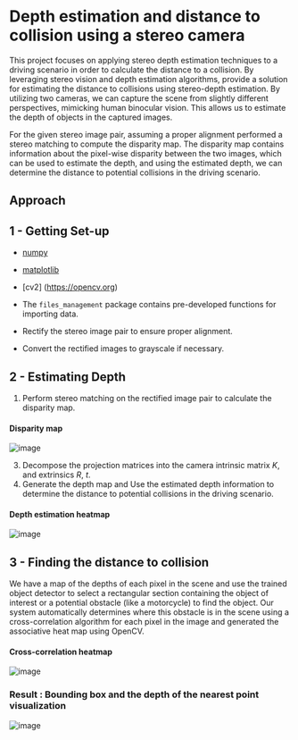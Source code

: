 # Depth estimation and distance to collision using a stereo camera

This project focuses on applying stereo depth estimation techniques to a driving scenario in order to calculate the distance to a collision. By leveraging stereo vision and depth estimation algorithms, provide a solution for estimating the distance to collisions using stereo-depth estimation. By utilizing two cameras, we can capture the scene from slightly different perspectives, mimicking human binocular vision. This allows us to estimate the depth of objects in the captured images.

For the given stereo image pair, assuming a proper alignment performed a stereo matching to compute the disparity map. The disparity map contains information about the pixel-wise disparity between the two images, which can be used to estimate the depth, and using the estimated depth, we can determine the distance to potential collisions in the driving scenario.

## Approach

## 1 - Getting Set-up

- [numpy](www.numpy.org) 
- [matplotlib](http://matplotlib.org)
- [cv2] (https://opencv.org) 
- The `files_management` package contains pre-developed functions for importing data.

- Rectify the stereo image pair to ensure proper alignment.
- Convert the rectified images to grayscale if necessary.

## 2 - Estimating Depth

1. Perform stereo matching on the rectified image pair to calculate the disparity map.



#### Disparity map 
![image](https://github.com/satyapalsinh10/Stereo_Depth/assets/125583562/2807c210-9d43-4eae-8bfc-d64cf4671fcf)

  
3. Decompose the projection matrices into the camera intrinsic matrix $K$, and extrinsics $R$, $t$.
4. Generate the depth map and Use the estimated depth information to determine the distance to potential collisions in the driving scenario.



#### Depth estimation heatmap 
![image](https://github.com/satyapalsinh10/Stereo_Depth/assets/125583562/b8be320d-2e9a-4e9b-927a-430376356481)


## 3 - Finding the distance to collision

We have a map of the depths of each pixel in the scene and use the trained object detector to select a rectangular section containing the object of interest or a potential obstacle (like a motorcycle) to find the object. Our system automatically determines where this obstacle is in the scene using a cross-correlation algorithm for each pixel in the image and generated the associative heat map using OpenCV.

#### Cross-correlation heatmap 
![image](https://github.com/satyapalsinh10/Stereo_Depth/assets/125583562/a6be9e95-1200-42e9-82eb-f10e00fd9456)


### Result : Bounding box and the depth of the nearest point visualization

![image](https://github.com/satyapalsinh10/Stereo_Depth/assets/125583562/baa3040e-7a9a-45f2-9fc4-cbe083266dad)


